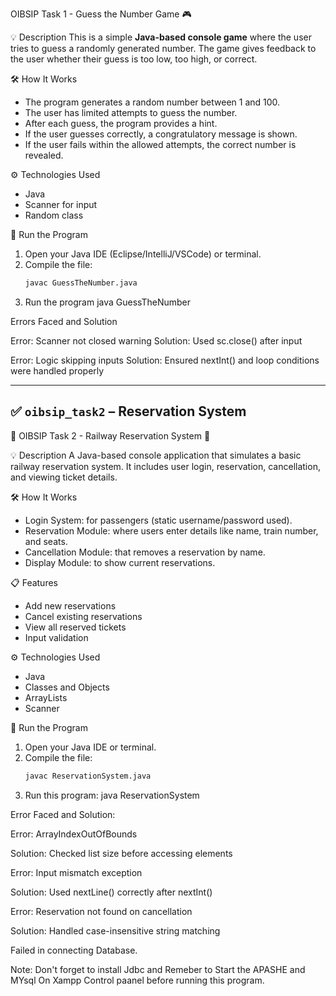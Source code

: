 OIBSIP Task 1 - Guess the Number Game 🎮

💡 Description
This is a simple **Java-based console game** where the user tries to guess a randomly generated number. The game gives feedback to the user whether their guess is too low, too high, or correct.

🛠️ How It Works
- The program generates a random number between 1 and 100.
- The user has limited attempts to guess the number.
- After each guess, the program provides a hint.
- If the user guesses correctly, a congratulatory message is shown.
- If the user fails within the allowed attempts, the correct number is revealed.

⚙️ Technologies Used
- Java
- Scanner for input
- Random class

 🚀 Run the Program
1. Open your Java IDE (Eclipse/IntelliJ/VSCode) or terminal.
2. Compile the file:
   ```bash
   javac GuessTheNumber.java
3. Run the program
   java GuessTheNumber

Errors Faced and Solution

Error: Scanner not closed warning 
Solution: Used sc.close() after input

Error: Logic skipping inputs 
Solution: Ensured nextInt() and loop conditions were handled properly

-----------------------------------------------------------------------------------------------------------------------------------------------------------------------------------------------------------


## ✅ `oibsip_task2` – **Reservation System**

📄 OIBSIP Task 2 - Railway Reservation System 🚆

💡 Description
A Java-based console application that simulates a basic railway reservation system. It includes user login, reservation, cancellation, and viewing ticket details.

 🛠️ How It Works
- Login System: for passengers (static username/password used).
- Reservation Module: where users enter details like name, train number, and seats.
- Cancellation Module: that removes a reservation by name.
- Display Module: to show current reservations.

 📋 Features
- Add new reservations
- Cancel existing reservations
- View all reserved tickets
- Input validation

 ⚙️ Technologies Used
- Java
- Classes and Objects
- ArrayLists
- Scanner

🚀 Run the Program
1. Open your Java IDE or terminal.
2. Compile the file:
   ```bash
   javac ReservationSystem.java
3. Run this program:
   java ReservationSystem

Error Faced and Solution:

Error: ArrayIndexOutOfBounds 

Solution: Checked list size before accessing elements


Error: Input mismatch exception 

Solution: Used nextLine() correctly after nextInt()

Error: Reservation not found on cancellation 

Solution: Handled case-insensitive string matching

Failed in connecting Database.

Note: Don't forget to install Jdbc and Remeber to Start the APASHE and MYsql On Xampp Control paanel before running this program.



